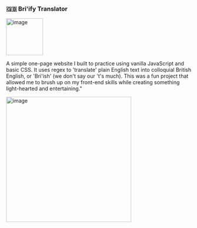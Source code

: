 ### 🇬🇧 Bri'ify Translator

<img width="100" alt="image" src="https://user-images.githubusercontent.com/51661234/210871039-8ef5abd2-044b-4f6a-b78f-fdcf958fcf5c.gif">

A simple one-page website I built to practice using vanilla JavaScript and basic CSS. It uses regex to 'translate' plain English text into colloquial British English, or 'Bri'ish' (we don't say our 't's much). This was a fun project that allowed me to brush up on my front-end skills while creating something light-hearted and entertaining."

<img width="340" alt="image" src="https://user-images.githubusercontent.com/51661234/210872209-df926664-352a-4eaf-b52c-2f692ca50fb8.png">
